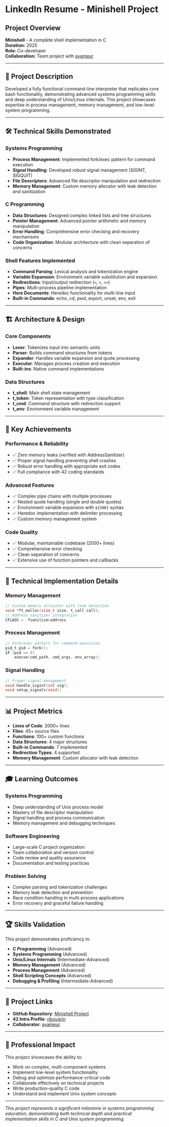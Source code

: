 # LinkedIn Resume - Minishell Project

## Project Overview
**Minishell** - A complete shell implementation in C  
**Duration:** 2025  
**Role:** Co-developer  
**Collaboration:** Team project with [ayameur](https://profile.intra.42.fr/users/ayameur)

---

## 🚀 Project Description

Developed a fully functional command-line interpreter that replicates core bash functionality, demonstrating advanced systems programming skills and deep understanding of Unix/Linux internals. This project showcases expertise in process management, memory management, and low-level system programming.

---

## 🛠️ Technical Skills Demonstrated

### **Systems Programming**
- **Process Management**: Implemented fork/exec pattern for command execution
- **Signal Handling**: Developed robust signal management (SIGINT, SIGQUIT)
- **File Descriptors**: Advanced file descriptor manipulation and redirection
- **Memory Management**: Custom memory allocator with leak detection and sanitization

### **C Programming**
- **Data Structures**: Designed complex linked lists and tree structures
- **Pointer Management**: Advanced pointer arithmetic and memory manipulation
- **Error Handling**: Comprehensive error checking and recovery mechanisms
- **Code Organization**: Modular architecture with clean separation of concerns

### **Shell Features Implemented**
- **Command Parsing**: Lexical analysis and tokenization engine
- **Variable Expansion**: Environment variable substitution and expansion
- **Redirections**: Input/output redirection (`<`, `>`, `>>`)
- **Pipes**: Multi-process pipeline implementation
- **Here Documents**: Heredoc functionality for multi-line input
- **Built-in Commands**: echo, cd, pwd, export, unset, env, exit

---

## 🏗️ Architecture & Design

### **Core Components**
- **Lexer**: Tokenizes input into semantic units
- **Parser**: Builds command structures from tokens
- **Expander**: Handles variable expansion and quote processing
- **Executor**: Manages process creation and execution
- **Built-ins**: Native command implementations

### **Data Structures**
- **t_shell**: Main shell state management
- **t_token**: Token representation with type classification
- **t_cmd**: Command structure with redirection support
- **t_env**: Environment variable management

---

## 🎯 Key Achievements

### **Performance & Reliability**
- ✅ Zero memory leaks (verified with AddressSanitizer)
- ✅ Proper signal handling preventing shell crashes
- ✅ Robust error handling with appropriate exit codes
- ✅ Full compliance with 42 coding standards

### **Advanced Features**
- ✅ Complex pipe chains with multiple processes
- ✅ Nested quote handling (single and double quotes)
- ✅ Environment variable expansion with `${VAR}` syntax
- ✅ Heredoc implementation with delimiter processing
- ✅ Custom memory management system

### **Code Quality**
- ✅ Modular, maintainable codebase (2000+ lines)
- ✅ Comprehensive error checking
- ✅ Clean separation of concerns
- ✅ Extensive use of function pointers and callbacks

---

## 🔧 Technical Implementation Details

### **Memory Management**
```c
// Custom memory allocator with leak detection
void *ft_malloc(size_t size, t_call call);
// Address sanitizer integration
CFLAGS = -fsanitize=address
```

### **Process Management**
```c
// Fork/exec pattern for command execution
pid_t pid = fork();
if (pid == 0)
    execve(cmd_path, cmd_args, env_array);
```

### **Signal Handling**
```c
// Proper signal management
void handle_sigint(int sig);
void setup_signals(void);
```

---

## 📊 Project Metrics

- **Lines of Code**: 2000+ lines
- **Files**: 45+ source files
- **Functions**: 100+ custom functions
- **Data Structures**: 4 major structures
- **Built-in Commands**: 7 implemented
- **Redirection Types**: 4 supported
- **Memory Management**: Custom allocator with leak detection

---

## 🎓 Learning Outcomes

### **Systems Programming**
- Deep understanding of Unix process model
- Mastery of file descriptor manipulation
- Signal handling and process communication
- Memory management and debugging techniques

### **Software Engineering**
- Large-scale C project organization
- Team collaboration and version control
- Code review and quality assurance
- Documentation and testing practices

### **Problem Solving**
- Complex parsing and tokenization challenges
- Memory leak detection and prevention
- Race condition handling in multi-process applications
- Error recovery and graceful failure handling

---

## 🏆 Skills Validation

This project demonstrates proficiency in:
- **C Programming** (Advanced)
- **Systems Programming** (Advanced)
- **Unix/Linux Internals** (Intermediate-Advanced)
- **Memory Management** (Advanced)
- **Process Management** (Advanced)
- **Shell Scripting Concepts** (Advanced)
- **Debugging & Profiling** (Intermediate-Advanced)

---

## 🔗 Project Links

- **GitHub Repository**: [Minishell Project](https://github.com/yourusername/minishell)
- **42 Intra Profile**: [nbougrin](https://profile.intra.42.fr/users/nbougrin)
- **Collaborator**: [ayameur](https://profile.intra.42.fr/users/ayameur)

---

## 💼 Professional Impact

This project showcases the ability to:
- Work on complex, multi-component systems
- Implement low-level system functionality
- Debug and optimize performance-critical code
- Collaborate effectively on technical projects
- Write production-quality C code
- Understand and implement Unix system concepts

---

*This project represents a significant milestone in systems programming education, demonstrating both technical depth and practical implementation skills in C and Unix system programming.*
